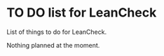 TO DO list for LeanCheck
========================

List of things to do for LeanCheck.

Nothing planned at the moment.
